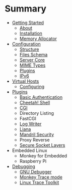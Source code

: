 # Summary

* [Getting Started](getting_started/README.md)
    * [About](getting_started/about.md)
    * [Installation](getting_started/installation.md)
    * [Memory Allocator](getting_started/memory_allocator.md)
* [Configuration](configuration/README.md)
    * [Structure](configuration/structure.md)
    * [Files Schema](configuration/files_schema.md)
    * [Server Core](configuration/server.md)
    * [MIME Types](configuration/mimetypes.md)
    * [Plugins](configuration/plugins.md)
    * [IPv6](configuration/ipv6.md)
* [Virtual Hosts](virtualhosts/README.md)
    * [Configuring](virtualhosts/configuring.md)
* [Plugins](plugins/README.md)
    * [Basic Authentication](plugins/basic_auth.md)
    * [Cheetah! Shell](plugins/cheetah_shell.md)
    * [CGI](plugins/cgi.md)
    * Directory Listing
    * FastCGI
    * [Log Writer](plugins/log_writer.md)
    * [Liana](plugins/liana.md)
    * [Mandril Security](plugins/mandril_security.md)
    * Proxy Reverse
    * [Secure Socket Layers](plugins/polarssl.md)
* Embedded Linux
    * Monkey for Embedded
    * Raspberry Pi
* [Debugging](debugging/README.md)
    * [GNU Debugger](debugging/gdb.md)
    * [Monkey Trace mode](debugging/monkey_trace.md)
    * [Linux Trace Toolkit](debugging/lttng.md)
